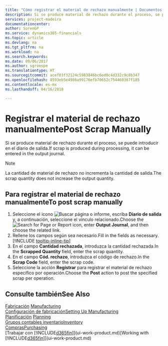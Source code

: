 ```yaml
---
title: "Cómo registrar el material de rechazo manualmente | Documentos de Microsoft"
description: Si se produce material de rechazo durante el proceso, se puede introducir en el diario de salida. Observe que la cantidad de material de rechazo no incrementa la cantidad de salida.
services: project-madeira
documentationcenter: 
author: SorenGP
ms.service: dynamics365-financials
ms.topic: article
ms.devlang: na
ms.tgt_pltfrm: na
ms.workload: na
ms.search.keywords: 
ms.date: 09/06/2017
ms.author: sgroespe
ms.translationtype: HT
ms.sourcegitcommit: acef03f32124c5983846bc6ed0c4d332c9c8b347
ms.openlocfilehash: 8593eb5e4986a99176efb70652c754460387f185
ms.contentlocale: es-mx
ms.lasthandoff: 04/16/2018

---
```

# <a name="post-scrap-manually"></a><span data-ttu-id="72fea-104">Registrar el material de rechazo manualmente</span><span class="sxs-lookup"><span data-stu-id="72fea-104">Post Scrap Manually</span></span>
<span data-ttu-id="72fea-105">Si se produce material de rechazo durante el proceso, se puede introducir en el diario de salida.</span><span class="sxs-lookup"><span data-stu-id="72fea-105">If scrap is produced during processing, it can be entered in the output journal.</span></span> 

> [!NOTE]
> <span data-ttu-id="72fea-106">La cantidad de material de rechazo no incrementa la cantidad de salida.</span><span class="sxs-lookup"><span data-stu-id="72fea-106">The scrap quantity does not increase the output quantity.</span></span>  

## <a name="to-post-scrap-manually"></a><span data-ttu-id="72fea-107">Para registrar el material de rechazo manualmente</span><span class="sxs-lookup"><span data-stu-id="72fea-107">To post scrap manually</span></span>  
1. <span data-ttu-id="72fea-108">Seleccione el icono ![Buscar página o informe](media/ui-search/search_small.png "icono Buscar página o informe"), escriba **Diario de salida** y, a continuación, seleccione el vínculo relacionado.</span><span class="sxs-lookup"><span data-stu-id="72fea-108">Choose the ![Search for Page or Report](media/ui-search/search_small.png "Search for Page or Report icon") icon, enter **Output Journal**, and then choose the related link.</span></span>  
2. <span data-ttu-id="72fea-109">Rellene los campos según sea necesario.</span><span class="sxs-lookup"><span data-stu-id="72fea-109">Fill in the fields as necessary.</span></span> [!INCLUDE [tooltip-inline-tip](includes/tooltip-inline-tip_md.md)]  
3. <span data-ttu-id="72fea-110">En el campo **Cantidad rechazada**, introduzca la cantidad rechazada.</span><span class="sxs-lookup"><span data-stu-id="72fea-110">In the **Scrapped Quantity** field, enter the scrap quantity.</span></span>  
4. <span data-ttu-id="72fea-111">En el campo **Cód. rechazo**, introduzca el código de rechazo.</span><span class="sxs-lookup"><span data-stu-id="72fea-111">In the **Scrap Code** field, enter the scrap code.</span></span>  
5. <span data-ttu-id="72fea-112">Seleccione la acción **Registrar** para registrar el material de rechazo específico por operación.</span><span class="sxs-lookup"><span data-stu-id="72fea-112">Choose the **Post** action to post the specified scrap per operation.</span></span>  

## <a name="see-also"></a><span data-ttu-id="72fea-113">Consulte también</span><span class="sxs-lookup"><span data-stu-id="72fea-113">See Also</span></span>  
<span data-ttu-id="72fea-114">[Fabricación](production-manage-manufacturing.md)  </span><span class="sxs-lookup"><span data-stu-id="72fea-114">[Manufacturing](production-manage-manufacturing.md)  </span></span>  
[<span data-ttu-id="72fea-115">Configuración de fabricación</span><span class="sxs-lookup"><span data-stu-id="72fea-115">Setting Up Manufacturing</span></span>](production-configure-production-processes.md)  
<span data-ttu-id="72fea-116">[Planificación](production-planning.md)    </span><span class="sxs-lookup"><span data-stu-id="72fea-116">[Planning](production-planning.md)    </span></span>  
[<span data-ttu-id="72fea-117">Grupos contables inventario</span><span class="sxs-lookup"><span data-stu-id="72fea-117">Inventory</span></span>](inventory-manage-inventory.md)  
[<span data-ttu-id="72fea-118">Compras</span><span class="sxs-lookup"><span data-stu-id="72fea-118">Purchasing</span></span>](purchasing-manage-purchasing.md)  
<span data-ttu-id="72fea-119">[Trabajar con [!INCLUDE[d365fin](includes/d365fin_md.md)]](ui-work-product.md)</span><span class="sxs-lookup"><span data-stu-id="72fea-119">[Working with [!INCLUDE[d365fin](includes/d365fin_md.md)]](ui-work-product.md)</span></span>


